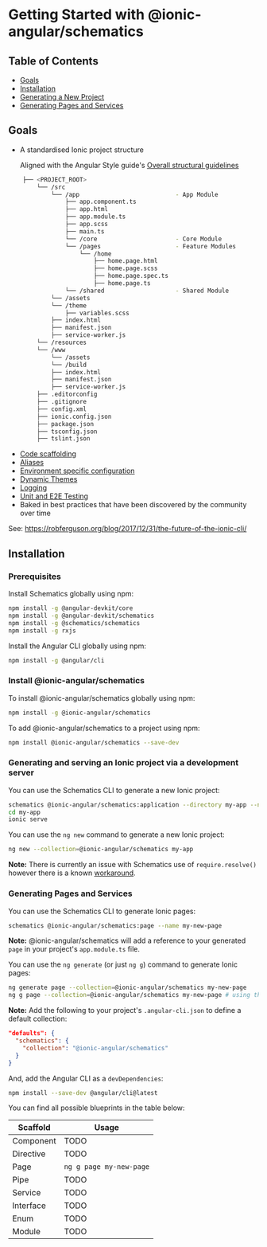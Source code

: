 # Getting Started with @ionic-angular/schematics

## Table of Contents

* [Goals](#goals)
* [Installation](#installation)
* [Generating a New Project](#generating-and-serving-an-ionic-project-via-a-development-server)
* [Generating Pages and Services](#generating-pages-and-services)

## Goals
- A standardised Ionic project structure

  Aligned with the Angular Style guide's [Overall structural guidelines](https://angular.io/guide/styleguide#overall-structural-guidelines)

```bash
    ├── <PROJECT_ROOT>
        └── /src
            └── /app                           - App Module 
                ├── app.component.ts
                ├── app.html
                ├── app.module.ts
                ├── app.scss
                ├── main.ts
                └── /core                      - Core Module
                └── /pages                     - Feature Modules
                    └── /home
                        ├── home.page.html
                        ├── home.page.scss   
                        ├── home.page.spec.ts
                        ├── home.page.ts                                                                     
                └── /shared                    - Shared Module
            └── /assets
            └── /theme
                ├── variables.scss     
            ├── index.html
            ├── manifest.json
            ├── service-worker.js
        └── /resources
        └── /www
            └── /assets
            └── /build   
            ├── index.html
            ├── manifest.json
            ├── service-worker.js
        ├── .editorconfig
        ├── .gitignore
        ├── config.xml
        ├── ionic.config.json      
        ├── package.json
        ├── tsconfig.json
        ├── tslint.json             
```

- [Code scaffolding](#generating-pages-and-services)
- [Aliases](https://robferguson.org/blog/2017/11/22/working-with-typescript-webpack-and-ionic-3/)
- [Environment specific configuration](https://github.com/Robinyo/big-top#aliases-and-environment-specific-variables)
- [Dynamic Themes](https://robferguson.org/blog/2017/11/12/theming-your-ionic-3-app/)
- [Logging](https://robferguson.org/blog/2017/09/09/a-simple-logging-service-for-angular-4/)
- [Unit and E2E Testing](https://robferguson.org/blog/2017/11/28/testing-your-ionic-3-app/)
- Baked in best practices that have been discovered by the community over time

See: https://robferguson.org/blog/2017/12/31/the-future-of-the-ionic-cli/


## Installation

### Prerequisites

Install Schematics globally using npm:

```bash
npm install -g @angular-devkit/core
npm install -g @angular-devkit/schematics
npm install -g @schematics/schematics
npm install -g rxjs
```

Install the Angular CLI globally using npm:
```bash
npm install -g @angular/cli
```

### Install @ionic-angular/schematics

To install @ionic-angular/schematics globally using npm:

```bash
npm install -g @ionic-angular/schematics
```

To add @ionic-angular/schematics to a project using npm:

```bash
npm install @ionic-angular/schematics --save-dev
```

### Generating and serving an Ionic project via a development server
 
You can use the Schematics CLI to generate a new Ionic project:
 
```bash
schematics @ionic-angular/schematics:application --directory my-app --name myApp
cd my-app
ionic serve
```

You can use the `ng new` command to generate a new Ionic project:

```bash
ng new --collection=@ionic-angular/schematics my-app
```

**Note:** There is currently an issue with Schematics use of `require.resolve()` however there is a known 
[workaround](https://robferguson.org/blog/2017/12/31/the-future-of-the-ionic-cli/).

### Generating Pages and Services

You can use the Schematics CLI to generate Ionic pages:

```bash
schematics @ionic-angular/schematics:page --name my-new-page
```

**Note:** @ionic-angular/schematics will add a reference to your generated `page` in your project's `app.module.ts` file.

You can use the `ng generate` (or just `ng g`) command to generate Ionic pages:

```bash
ng generate page --collection=@ionic-angular/schematics my-new-page
ng g page --collection=@ionic-angular/schematics my-new-page # using the alias
```

**Note:** Add the following to your project's `.angular-cli.json` to define a default collection:

```json
"defaults": {
  "schematics": {
    "collection": "@ionic-angular/schematics"
  }
}
```

And, add the Angular CLI as a `devDependencies`:

```bash
npm install --save-dev @angular/cli@latest
```

You can find all possible blueprints in the table below:

Scaffold  | Usage
---       | ---
Component | TODO
Directive | TODO
Page | `ng g page my-new-page`
Pipe | TODO
Service | TODO
Interface | TODO
Enum | TODO
Module | TODO


